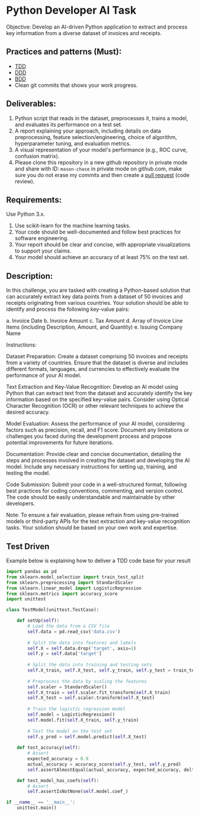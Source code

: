 
# Python Developer AI  Task

Objective: Develop an AI-driven Python application to extract and process key information from a diverse dataset of invoices and receipts.

## Practices and patterns (Must):

- [TDD](https://en.wikipedia.org/wiki/Test-driven_development)
- [DDD](https://en.wikipedia.org/wiki/Domain-driven_design)
- [BDD](https://en.wikipedia.org/wiki/Behavior-driven_development)
- Clean git commits that shows your work progress.

## Deliverables:

1. Python script that reads in the dataset, preprocesses it, trains a model, and evaluates its performance on a test set.
2. A report explaining your approach, including details on data preprocessing, feature selection/engineering, choice of algorithm, hyperparameter tuning, and evaluation metrics.
3. A visual representation of your model's performance (e.g., ROC curve, confusion matrix).
4. Please clone this repository in a new github repository in private mode and share with ID: `mason-chase` in private mode on github.com, make sure you do not erase my commits and then create a [pull request](https://docs.github.com/en/pull-requests/collaborating-with-pull-requests/proposing-changes-to-your-work-with-pull-requests/about-pull-requests) (code review).

## Requirements:

Use Python 3.x.
1. Use scikit-learn for the machine learning tasks.
2. Your code should be well-documented and follow best practices for software engineering.
3. Your report should be clear and concise, with appropriate visualizations to support your claims.
4. Your model should achieve an accuracy of at least 75% on the test set.

## Description:

In this challenge, you are tasked with creating a Python-based solution that can accurately extract key data points from a dataset of 50 invoices and receipts originating from various countries. Your solution should be able to identify and process the following key-value pairs:

a. Invoice Date
b. Invoice Amount
c. Tax Amount
d. Array of Invoice Line Items (including Description, Amount, and Quantity)
e. Issuing Company Name

Instructions:

Dataset Preparation: Create a dataset comprising 50 invoices and receipts from a variety of countries. Ensure that the dataset is diverse and includes different formats, languages, and currencies to effectively evaluate the performance of your AI model.

Text Extraction and Key-Value Recognition: Develop an AI model using Python that can extract text from the dataset and accurately identify the key information based on the specified key-value pairs. Consider using Optical Character Recognition (OCR) or other relevant techniques to achieve the desired accuracy.

Model Evaluation: Assess the performance of your AI model, considering factors such as precision, recall, and F1 score. Document any limitations or challenges you faced during the development process and propose potential improvements for future iterations.

Documentation: Provide clear and concise documentation, detailing the steps and processes involved in creating the dataset and developing the AI model. Include any necessary instructions for setting up, training, and testing the model.

Code Submission: Submit your code in a well-structured format, following best practices for coding conventions, commenting, and version control. The code should be easily understandable and maintainable by other developers.

Note: To ensure a fair evaluation, please refrain from using pre-trained models or third-party APIs for the text extraction and key-value recognition tasks. Your solution should be based on your own work and expertise.


## Test Driven

Example below is explaining how to deliver a TDD code base for your result

```python
import pandas as pd
from sklearn.model_selection import train_test_split
from sklearn.preprocessing import StandardScaler
from sklearn.linear_model import LogisticRegression
from sklearn.metrics import accuracy_score
import unittest

class TestModel(unittest.TestCase):

    def setUp(self):
        # Load the data from a CSV file
        self.data = pd.read_csv('data.csv')
        
        # Split the data into features and labels
        self.X = self.data.drop('target', axis=1)
        self.y = self.data['target']
        
        # Split the data into training and testing sets
        self.X_train, self.X_test, self.y_train, self.y_test = train_test_split(self.X, self.y, test_size=0.2, random_state=42)
        
        # Preprocess the data by scaling the features
        self.scaler = StandardScaler()
        self.X_train = self.scaler.fit_transform(self.X_train)
        self.X_test = self.scaler.transform(self.X_test)
        
        # Train the logistic regression model
        self.model = LogisticRegression()
        self.model.fit(self.X_train, self.y_train)
        
        # Test the model on the test set
        self.y_pred = self.model.predict(self.X_test)
        
    def test_accuracy(self):
        # Assert
        expected_accuracy = 0.9
        actual_accuracy = accuracy_score(self.y_test, self.y_pred)
        self.assertAlmostEqual(actual_accuracy, expected_accuracy, delta=0.05)

    def test_model_has_coefs(self):
        # Assert
        self.assertIsNotNone(self.model.coef_)

if __name__ == '__main__':
    unittest.main()
```
